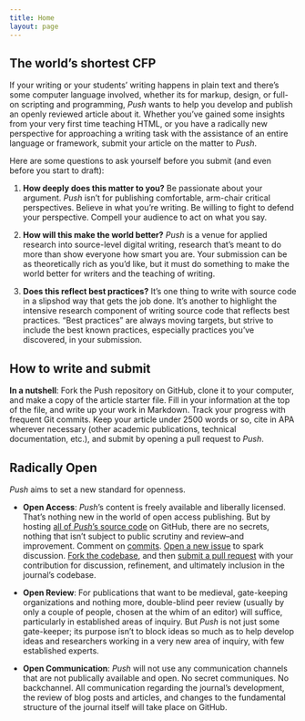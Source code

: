 ```yaml
---
title: Home
layout: page
---
```


## The world’s shortest CFP

If your writing or your students’ writing happens in plain text and there’s some computer language
involved, whether its for markup, design, or full-on scripting and programming, *Push* wants to help
you develop and publish an openly reviewed article about it. Whether you’ve gained some insights
from your very first time teaching HTML, or you have a radically new perspective for approaching a
writing task with the assistance of an entire language or framework, submit your article on the
matter to *Push*.

Here are some questions to ask yourself before you submit (and even before you start to draft):

1. **How deeply does this matter to you?** Be passionate about your argument. *Push* isn’t for
publishing comfortable, arm-chair critical perspectives. Believe in what you’re writing. Be willing
to fight to defend your perspective. Compell your audience to act on what you say.

2. **How will this make the world better?** *Push* is a venue for applied research into source-level
digital writing, research that’s meant to do more than show everyone how smart you are. Your
submission can be as theoretically rich as you’d like, but it must do something to make the world
better for writers and the teaching of writing.

3. **Does this reflect best practices?** It’s one thing to write with source code in a slipshod way
that gets the job done. It’s another to highlight the intensive research component of writing source
code that reflects best practices. “Best practices” are always moving targets, but strive to include
the best known practices, especially practices you’ve discovered, in your submission.

## How to write and submit

**In a nutshell**: Fork the Push repository on GitHub, clone it to your computer, and make a copy of
the article starter file. Fill in your information at the top of the file, and write up your work in
Markdown. Track your progress with frequent Git commits. Keep your article under 2500 words or so,
cite in APA wherever necessary (other academic publications, technical documentation, etc.), and
submit by opening a pull request to *Push*.

## Radically Open

*Push* aims to set a new standard for openness.

* **Open Access**: *Push*’s content is freely available and liberally licensed. That’s nothing new
in the world of open access publishing. But by hosting
[all of *Push*’s source code](https://github.com/cwcon/push/) on GitHub, there are no secrets,
nothing that isn’t subject to public scrutiny and review–and improvement. Comment on
[commits](https://github.com/cwcon/push/commits/master/).
[Open a new issue](https://github.com/cwcon/push/issues) to spark discussion.
[Fork the codebase](https://github.com/cwcon/push/fork), and then
[submit a pull request](https://github.com/cwcon/push/pulls) with your contribution for discussion,
refinement, and ultimately inclusion in the journal’s codebase.

* **Open Review**: For publications that want to be medieval, gate-keeping organizations and nothing
more, double-blind peer review (usually by only a couple of people, chosen at the whim of an editor)
will suffice, particularly in established areas of inquiry. But *Push* is not just some gate-keeper;
its purpose isn’t to block ideas so much as to help develop ideas and researchers working in a very
new area of inquiry, with few established experts.

* **Open Communication**: *Push* will not use any communication channels that are not publically
available and open. No secret communiques. No backchannel. All communication regarding the journal’s
development, the review of blog posts and articles, and changes to the fundamental structure of
the journal itself will take place on GitHub.
